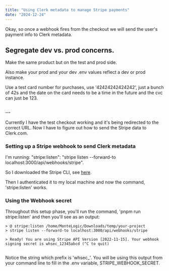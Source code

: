 ```yaml
---
title: "Using Clerk metadata to manage Stripe payments"
date: "2024-12-24"
---
```


Okay, so once a webhook fires from the checkout we will send the user's payment info to Clerk metadata.

## Segregate dev vs. prod concerns.

Make the same product but on the test and prod side.

Also make your prod and your dev .env values reflect a dev or prod instance.

Use a test card number for purchases, use '42424242424242', just a bunch of 42s and the date on the card needs to be a time in the future and the cvc can just be 123.

### ...

Currently I have the test checkout working and it's being redirected to the correct URL. Now I have to figure out how to send the Stripe data to Clerk.com.

### Setting up a Stripe webhook to send Clerk metadata

I'm running: "stripe:listen": "stripe listen --forward-to localhost:3000/api/webhooks/stripe".

So I downloaded the Stripe CLI, see [here](https://docs.stripe.com/stripe-cli?install-method=apt).

Then I authenticated it to my local machine and now the command, 'stripe:listen' works.

### Using the Webhook secret

Throughout this setup phase, you'll run the command, 'pnpm run stripe:listen' and then you'll see as an output:

```
> @ stripe:listen /home/MonteLogic/Downloads/temp/your-project
> stripe listen --forward-to localhost:3000/api/webhooks/stripe

> Ready! You are using Stripe API Version [2022-11-15]. Your webhook signing secret is whsec_12345abcd (^C to quit)


```

Notice the string which prefix is 'whsec\_'. You will be using this output from your command line to fill in the .env variable, STRIPE\_WEBHOOK\_SECRET.
